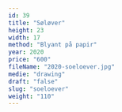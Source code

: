 ```yaml
---
id: 39
title: "Søløver"
height: 23
width: 17
method: "Blyant på papir"
year: 2020
price: "600"
fileName: "2020-soeloever.jpg"
medie: "drawing"
draft: "false"
slug: "soeloever"
weight: "110"
---
```

